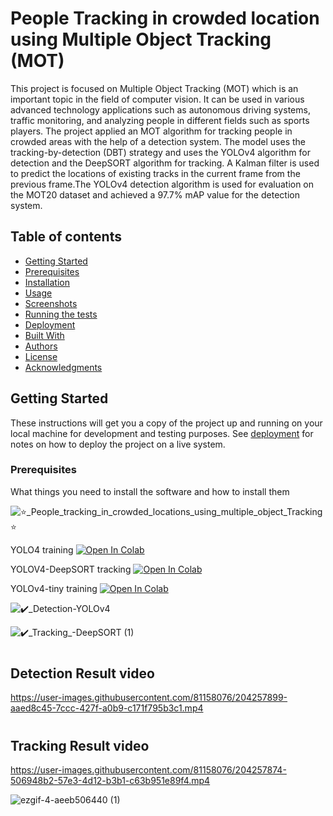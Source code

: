 
# People Tracking in crowded location using Multiple Object Tracking (MOT)

This project is focused on Multiple Object Tracking (MOT) which is an important topic in the field of computer vision. It can be used in various advanced technology applications such as autonomous driving systems, traffic monitoring, and analyzing people in different fields such as sports players. The project applied an MOT algorithm for tracking people in crowded areas with the help of a detection system. The model uses the tracking-by-detection (DBT) strategy and uses the YOLOv4 algorithm for detection and the DeepSORT algorithm for tracking. A Kalman filter is used to predict the locations of existing tracks in the current frame from the previous frame.The YOLOv4 detection algorithm is used for evaluation on the MOT20 dataset and achieved a 97.7% mAP value for the detection system.

## Table of contents
- [Getting Started](#getting-started)
- [Prerequisites](#prerequisites)
- [Installation](#installation)
- [Usage](#usage)
- [Screenshots](#screenshots)
- [Running the tests](#running-the-tests)
- [Deployment](#deployment)
- [Built With](#built-with)
- [Authors](#authors)
- [License](#license)
- [Acknowledgments](#acknowledgments)

## Getting Started

These instructions will get you a copy of the project up and running on your local machine for development and testing purposes. See [deployment](#deployment) for notes on how to deploy the project on a live system.

### Prerequisites

What things you need to install the software and how to install them

























![⭐_People_tracking_in_crowded_locations_using_multiple_object_Tracking⭐](https://user-images.githubusercontent.com/81158076/204558252-92f35b04-3096-4b44-bbb5-9b2f3c5f168e.png)

YOLO4 training
<a href="https://colab.research.google.com/drive/1NNCwbsB_yZbIxn03OWAIpG_YuubEqicd?usp=sharing">
  <img src="https://colab.research.google.com/assets/colab-badge.svg" alt="Open In Colab"/>
</a>

YOLOV4-DeepSORT tracking
<a href="https://colab.research.google.com/drive/1gKViQZSB-ECwkFQbF4VPIaO_kGf-rBge?usp=sharing">
  <img src="https://colab.research.google.com/assets/colab-badge.svg" alt="Open In Colab"/>
</a>

YOLOv4-tiny training
<a href="https://colab.research.google.com/drive/1w4V-7RYrDETmNGVjd891x92fPsjldiw1?usp=share_link">
  <img src="https://colab.research.google.com/assets/colab-badge.svg" alt="Open In Colab"/>
</a>


![✔️_Detection-YOLOv4](https://user-images.githubusercontent.com/81158076/204559586-fd8b90f8-3865-432b-8d75-a5b92bc16ee0.png)

![✔️_Tracking_-DeepSORT (1)](https://user-images.githubusercontent.com/81158076/204559605-d69606b6-c6af-420c-88d4-cfc0ebcf7533.png)

# <h2> Detection Result video

https://user-images.githubusercontent.com/81158076/204257899-aaed8c45-7ccc-427f-a0b9-c171f795b3c1.mp4


# <h2> Tracking Result video


https://user-images.githubusercontent.com/81158076/204257874-506948b2-57e3-4d12-b3b1-c63b951e89f4.mp4

  
<p align="right">

 ![ezgif-4-aeeb506440 (1)](https://user-images.githubusercontent.com/81158076/204807348-196d23a8-64b8-4c0b-845c-d292bc7d1d1f.gif)

  
</p>
